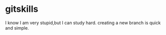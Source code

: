 # gitskills
I know I am very stupid,but I can study hard.
creating a new branch is quick and simple.
